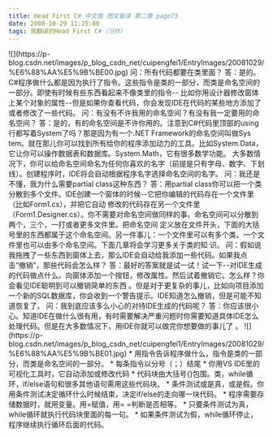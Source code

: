 ```yaml
---
title: Head First C# 中文版 图文皆译 第二章 page73
date: 2008-10-29 11:25:00
tags: 我翻译的Head First C#（习作）
---
```

<?xml:namespace prefix = o ns = "urn:schemas-microsoft-com:office:office" />

![](https://p-blog.csdn.net/images/p_blog_csdn_net/cuipengfei1/EntryImages/20081029/%E6%88%AA%E5%9B%BE00.jpg)

问：所有代码都要在类里面？

答：是的。C#程序做什么都是因为执行了指令。这些指令是类的一部分，而类是命名空间的一部分。即使有时候有些东西看起来不像类里的指令--
比如你用设计器修改窗体上某个对象的属性--但是如果你查看代码，你会发现IDE在代码的某些地方添加了或者修改了一些代码。

问：有没有不许我用的命名空间？有没有我一定要用的命名空间？

答：是的，有的命名空间是不许你用的。注意到C#代码里顶部的using行都写着System了吗？那是因为有一个.NET Framework的命名空间叫做Sys
tem。就在那儿你可以找到所有给你的程序添加动力的工具。比如System.Data，它让你可以操作数据表和数据库。System.Math，它有很多数学功能。
大多数情况下，你可以给命名空间命名为任何你喜欢的名字（前提是只有字母、数字、下划线）。创建程序时，IDE将会自动根据程序名字选择命名空间的名字。

问：我还是不懂，我为什么需要partial class这种东西？

答：用partial class你可以把一个类分散到多个文件。IDE创建一个窗体的时候--它把你编辑的代码存在一个文件里（比如Form1.cs），并把它自动
修改的代码存在另一个文件里（Form1.Designer.cs）。你不需要对命名空间做同样的事。命名空间可以分散到两个，三个，一打或者更多文件里。把命名空间
定义放在文件开头，下面的大括号里的东西都属于这个命名空间。另一件事儿：一个文件里可以有多个类。一个文件里也可以由多个命名空间。下面几章将会学习更多关于类的知
识。

问：假如说我拖拽了一些东西到窗体上去，那么IDE会自动给我添加一些代码。如果我点击“撤销”，那些代码会怎么样？

答：最好的答案就是试一试！试一下--对IDE生成的代码做点什么。向窗体添加一个按钮，修改属性。然后试着撤销它。怎么样？你会看见IDE聪明到可以撤销简单的东西
。但是对于更复杂的事儿，比如向项目添加一个新的SQL数据库，你会收到一个警告提示。IDE知道怎么撤销，但是可能不知道恢复了。

问：我到底应该多么小心的对待IDE生成的代码呢？

答：你应该很小心。知道IDE在做什么很有用，有时需要解决严重问题时你需要知道具体IDE怎么处理代码。但是在大多数情况下，用IDE你就可以做完你想要做的事儿了
。

![](https://p-blog.csdn.net/images/p_blog_csdn_net/cuipengfei1/EntryImages/20081029/%E6%88%AA%E5%9B%BE01.jpg)

*  用指令告诉程序做什么，指令是类的一部分，而类是命名空间的一部分。 

*  每条指令以分号（；）结尾 

*  你用VS IDE里的可视化工具时，它自动添加或修改代码 

*  代码块由大括号{}包围。类，while循环，if/else语句和很多其他语句需用这些代码块。 

*  条件测试或是真，或是假。你用条件测试决定循环什么时候结束，决定if/else的走向哪一块代码。 

*  程序需要存储数据时，就用变量。用=赋值，用= =判断是否相等。 

*  只要条件测试为真，while循环就执行代码块里面的每一句。 

*  如果条件测试为假，while循环停止，程序继续执行循环后面的代码。 



